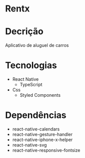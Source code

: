 # Rentx
# Decrição
Aplicativo de aluguel de carros

# Tecnologias
* React Native
  * TypeScript
* Css
  * Styled Components
  
# Dependências  
* react-native-calendars
* react-native-gesture-handler
* react-native-iphone-x-helper
* react-native-svg
* react-native-responsive-fontsize

